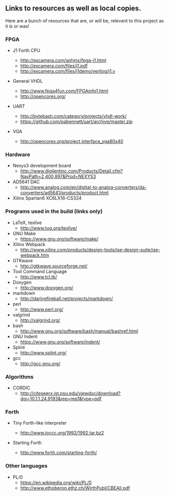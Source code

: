 ## Links to resources as well as local copies.

Here are a bunch of resources that are, or will be, relevant to this project as
it is or was!

### FPGA

* J1 Forth CPU
  - <http://excamera.com/sphinx/fpga-j1.html>
  - <http://excamera.com/files/j1.pdf>
  - <http://excamera.com/files/j1demo/verilog/j1.v>

* General VHDL
  - <http://www.fpga4fun.com/FPGAinfo1.html>
  - <http://opencores.org/>

* UART
  - <http://bytebash.com/category/projects/vhdl-work/>
  - <https://github.com/pabennett/uart/archive/master.zip>

* VGA
  - <http://opencores.org/project,interface_vga80x40>

### Hardware

* Nexys3 development board
  - <http://www.digilentinc.com/Products/Detail.cfm?NavPath=2,400,897&Prod=NEXYS3>
* AD5641 DAC
  - <http://www.analog.com/en/digital-to-analog-converters/da-converters/ad5641/products/product.html>
* Xilinx Spartan6 XC6LX16-CS324
  

### Programs used in the build (links only)

* LaTeX, texlive
  - <http://www.tug.org/texlive/>
* GNU Make
  - <https://www.gnu.org/software/make/>
* Xilinx Webpack
  - <http://www.xilinx.com/products/design-tools/ise-design-suite/ise-webpack.htm>
* GTKwave
  - <http://gtkwave.sourceforge.net/>
* Tool Command Language
  - <http://www.tcl.tk/>
* Doxygen
  - <http://www.doxygen.org/>
* markdown
  - <http://daringfireball.net/projects/markdown/>
* perl
  - <http://www.perl.org/>
* valgrind
  - <http://valgrind.org/>
* bash
  - <http://www.gnu.org/software/bash/manual/bashref.html>
* GNU Indent
  - <https://www.gnu.org/software/indent/>
* Splint
  - <http://www.splint.org/>
* gcc
  - <http://gcc.gnu.org/>

### Algorithms

* CORDIC
  - <http://citeseerx.ist.psu.edu/viewdoc/download?doi=10.1.1.24.9193&rep=rep1&type=pdf>

### Forth

* Tiny Forth-like interpreter
  - <http://www.ioccc.org/1992/1992.tar.bz2>

* Starting Forth
  - <http://www.forth.com/starting-forth/>

### Other languages

* PL/0
  - <https://en.wikipedia.org/wiki/PL/0>
  - <http://www.ethoberon.ethz.ch/WirthPubl/CBEAll.pdf>
